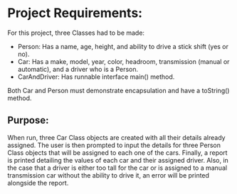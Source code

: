 # Project Requirements:

For this project, three Classes had to be made:

- Person: Has a name, age, height, and ability to drive a stick shift (yes or no).
- Car: Has a make, model, year, color, headroom, transmission (manual or automatic), and a driver who is a Person.
- CarAndDriver: Has runnable interface main() method.

Both Car and Person must demonstrate encapsulation and have a toString() method.

## Purpose:

When run, three Car Class objects are created with all their details already assigned. 
The user is then prompted to input the details for three Person Class objects
that will be assigned to each one of the cars. Finally, a report is printed
detailing the values of each car and their assigned driver. Also, in the case
that a driver is either too tall for the car or is assigned to a manual transmission
car without the ability to drive it, an error will be printed alongside the report.

